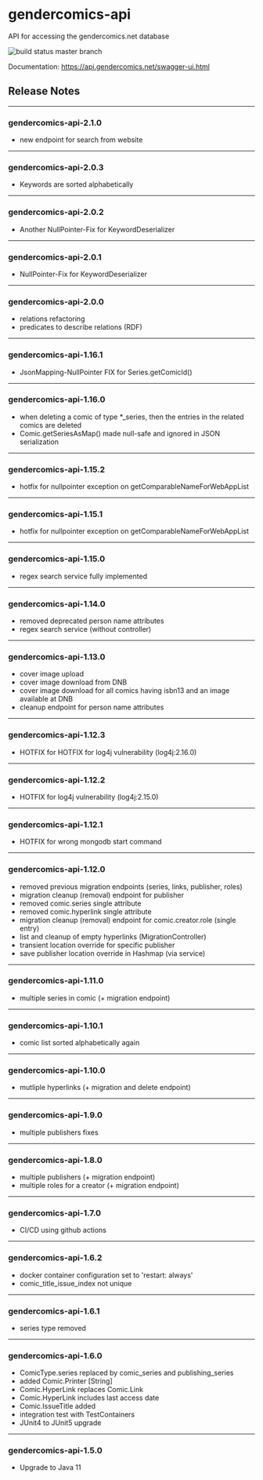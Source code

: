 # gendercomics-api

API for accessing the gendercomics.net database

![build status master branch](https://github.com/gendercomics/api/actions/workflows/docker-image.yml/badge.svg?branch=master)

Documentation: https://api.gendercomics.net/swagger-ui.html

## Release Notes
---
### gendercomics-api-2.1.0
- new endpoint for search from website

---
### gendercomics-api-2.0.3
- Keywords are sorted alphabetically

---
### gendercomics-api-2.0.2
- Another NullPointer-Fix for KeywordDeserializer

---
### gendercomics-api-2.0.1
- NullPointer-Fix for KeywordDeserializer

---
### gendercomics-api-2.0.0
- relations refactoring
- predicates to describe relations (RDF)

---
### gendercomics-api-1.16.1
- JsonMapping-NullPointer FIX for Series.getComicId()

---
### gendercomics-api-1.16.0
- when deleting a comic of type *_series, then the entries in the related comics are deleted
- Comic.getSeriesAsMap() made null-safe and ignored in JSON serialization

---
### gendercomics-api-1.15.2
- hotfix for nullpointer exception on getComparableNameForWebAppList

---
### gendercomics-api-1.15.1
- hotfix for nullpointer exception on getComparableNameForWebAppList

---
### gendercomics-api-1.15.0
- regex search service fully implemented

---
### gendercomics-api-1.14.0
- removed deprecated person name attributes
- regex search service (without controller)

---
### gendercomics-api-1.13.0
- cover image upload
- cover image download from DNB
- cover image download for all comics having isbn13 and an image available at DNB
- cleanup endpoint for person name attributes

---
### gendercomics-api-1.12.3
- HOTFIX for HOTFIX for log4j vulnerability (log4j:2.16.0)

---
### gendercomics-api-1.12.2
- HOTFIX for log4j vulnerability (log4j:2.15.0)

---
### gendercomics-api-1.12.1
- HOTFIX for wrong mongodb start command

---
### gendercomics-api-1.12.0
- removed previous migration endpoints (series, links, publisher, roles)
- migration cleanup (removal) endpoint for publisher
- removed comic.series single attribute
- removed comic.hyperlink single attribute
- migration cleanup (removal) endpoint for comic.creator.role (single entry)
- list and cleanup of empty hyperlinks (MigrationController)
- transient location override for specific publisher
- save publisher location override in Hashmap (via service)

---
### gendercomics-api-1.11.0
- multiple series in comic (+ migration endpoint)

---
### gendercomics-api-1.10.1
- comic list sorted alphabetically again

---
### gendercomics-api-1.10.0
- mutliple hyperlinks (+ migration and delete endpoint)

---
### gendercomics-api-1.9.0
- multiple publishers fixes

---
### gendercomics-api-1.8.0
- multiple publishers (+ migration endpoint)
- multiple roles for a creator (+ migration endpoint)

---
### gendercomics-api-1.7.0
- CI/CD using github actions

---
### gendercomics-api-1.6.2
- docker container configuration set to 'restart: always'
- comic_title_issue_index not unique

---
### gendercomics-api-1.6.1
- series type removed

---
### gendercomics-api-1.6.0
- ComicType.series replaced by comic_series and publishing_series
- added Comic.Printer [String]
- Comic.HyperLink replaces Comic.Link
- Comic.HyperLink includes last access date
- Comic.IssueTitle added
- integration test with TestContainers
- JUnit4 to JUnit5 upgrade

---
### gendercomics-api-1.5.0
- Upgrade to Java 11

